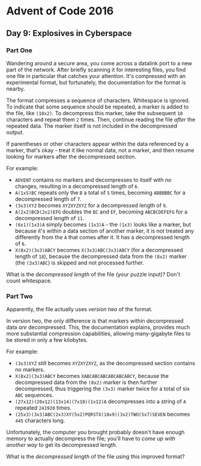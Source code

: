 # Advent of Code 2016

## Day 9: Explosives in Cyberspace

### Part One

Wandering around a secure area, you come across a datalink port to a new part
of the network.  After briefly scanning it for interesting files, you find one
file in particular that catches your attention.  It's compressed with an
experimental format, but fortunately, the documentation for the format is
nearby.

The format compresses a sequence of characters.  Whitespace is ignored.  To
indicate that some sequence should be repeated, a marker is added to the file,
like `(10x2)`.  To decompress this marker, take the subsequent `10` characters
and repeat them `2` times.  Then, continue reading the file *after* the
repeated data.  The marker itself is not included in the decompressed output.

If parentheses or other characters appear within the data referenced by a
marker, that's okay - treat it like normal data, not a marker, and then resume
looking for markers after the decompressed section.

For example:

- `ADVENT` contains no markers and decompresses to itself with no changes,
  resulting in a decompressed length of `6`.
- `A(1x5)BC` repeats only the `B` a total of `5` times, becoming `ABBBBBC` for
  a decompressed length of `7`.
- `(3x3)XYZ` becomes `XYZXYZXYZ` for a decompressed length of `9`.
- `A(2x2)BCD(2x2)EFG` doubles the `BC` and `EF`, becoming `ABCBCDEFEFG` for a
  decompressed length of `11`.
- `(6x1)(1x3)A` simply becomes `(1x3)A` - the `(1x3)` looks like a marker, but
  because it's within a data section of another marker, it is not treated any
  differently from the `A` that comes after it.  It has a decompressed length
  of `6`.
- `X(8x2)(3x3)ABCY` becomes `X(3x3)ABC(3x3)ABCY` (for a decompressed length of
  `18`), because the decompressed data from the `(8x2)` marker (the `(3x3)ABC`)
  is skipped and not processed further.

What is the *decompressed length* of the file (your puzzle input)?  Don't count
whitespace.

### Part Two

Apparently, the file actually uses *version two* of the format.

In version two, the only difference is that markers within decompressed data
*are* decompressed.  This, the documentation explains, provides much more
substantial compression capabilities, allowing many-gigabyte files to be stored
in only a few kilobytes.

For example:

- `(3x3)XYZ` still becomes `XYZXYZXYZ`, as the decompressed section contains no
  markers.
- `X(8x2)(3x3)ABCY` becomes `XABCABCABCABCABCABCY`, because the decompressed
  data from the `(8x2)` marker is then further decompressed, thus triggering
  the `(3x3)` marker twice for a total of six `ABC` sequences.
- `(27x12)(20x12)(13x14)(7x10)(1x12)A` decompresses into a string of `A`
  repeated `241920` times.
- `(25x3)(3x3)ABC(2x3)XY(5x2)PQRSTX(18x9)(3x2)TWO(5x7)SEVEN` becomes `445`
  characters long.

Unfortunately, the computer you brought probably doesn't have enough memory to
actually decompress the file; you'll have to *come up with another way* to get
its decompressed length.

What is the *decompressed length* of the file using this improved format?

